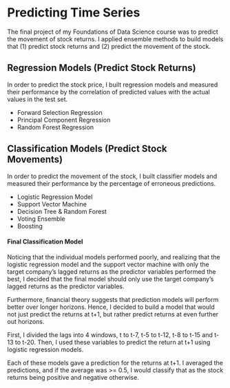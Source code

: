 # Predicting Time Series
The final project of my Foundations of Data Science course was to predict the movement of stock returns. I applied ensemble methods to build models that (1) predict stock returns and (2) predict the movement of the stock.

## Regression Models (Predict Stock Returns)
In order to predict the stock price, I built regression models and measured their performance by the correlation of predicted values with the actual values in the test set.
* Forward Selection Regression
* Principal Component Regression
* Random Forest Regression

## Classification Models (Predict Stock Movements)
In order to predict the movement of the stock, I built classifier models and measured their performance by the percentage of erroneous predictions.
* Logistic Regression Model
* Support Vector Machine
* Decision Tree & Random Forest
* Voting Ensemble
* Boosting

#### Final Classification Model
Noticing that the individual models performed poorly, and realizing that the logistic regression model and the support vector machine with only the target company’s lagged returns as the predictor variables performed the best, I decided that the final model should only use the target company’s lagged returns as the predictor variables. 

Furthermore, financial theory suggests that prediction models will perform better over longer horizons. Hence, I decided to build a model that would not just predict the returns at t+1, but rather predict returns at even further out horizons.

First, I divided the lags into 4 windows, t to t-7, t-5 to t-12, t-8 to t-15 and t-13 to t-20. Then, I used these variables to predict the return at t+1 using  logistic regression models. 

Each of these models gave a prediction for the returns at t+1. I averaged the predictions, and if the average was >= 0.5, I would classify that as the stock returns being positive and negative otherwise.
